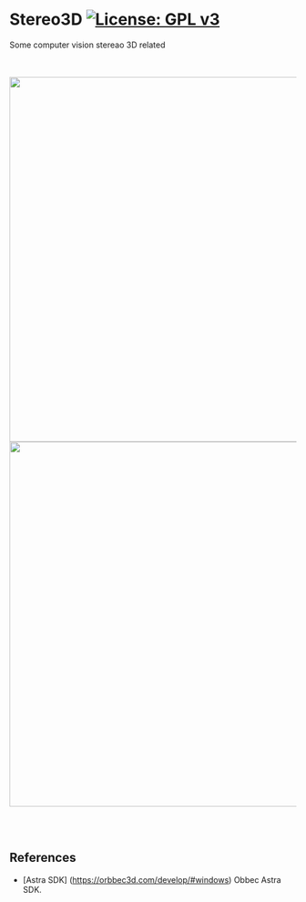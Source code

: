 # Stereo3D [![License: GPL v3](https://img.shields.io/badge/License-GPLv3-blue.svg)](https://www.gnu.org/licenses/gpl-3.0)<br>
Some computer vision stereao 3D related


<br><br>
<img src="pic/Astra3D_hand.gif" width=640/>
<img src="pic/Astra3D_body.gif" width=640/>

<br><br>


## References
  - [Astra SDK] (https://orbbec3d.com/develop/#windows) Obbec Astra SDK.

